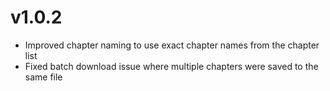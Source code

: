 # v1.0.2

- Improved chapter naming to use exact chapter names from the chapter list
- Fixed batch download issue where multiple chapters were saved to the same file